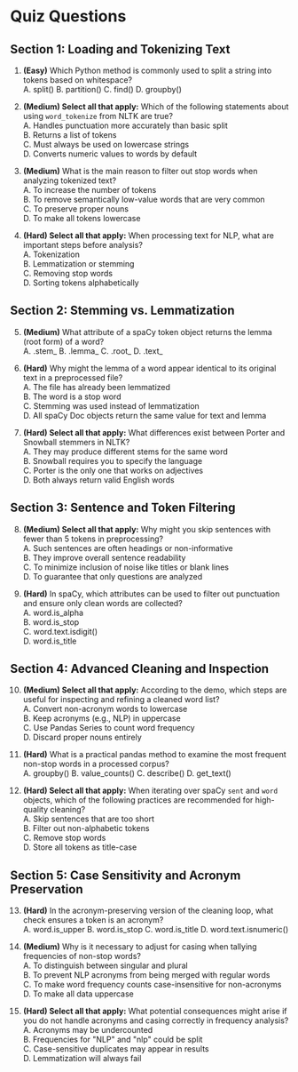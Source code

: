 # Quiz Questions

## Section 1: Loading and Tokenizing Text

1. **(Easy)** Which Python method is commonly used to split a string into tokens based on whitespace?  
A. split()
B. partition()
C. find()
D. groupby()

2. **(Medium) Select all that apply:** Which of the following statements about using `word_tokenize` from NLTK are true?  
A. Handles punctuation more accurately than basic split  
B. Returns a list of tokens  
C. Must always be used on lowercase strings  
D. Converts numeric values to words by default

3. **(Medium)** What is the main reason to filter out stop words when analyzing tokenized text?  
A. To increase the number of tokens  
B. To remove semantically low-value words that are very common  
C. To preserve proper nouns  
D. To make all tokens lowercase

4. **(Hard) Select all that apply:** When processing text for NLP, what are important steps before analysis?  
A. Tokenization  
B. Lemmatization or stemming  
C. Removing stop words  
D. Sorting tokens alphabetically

## Section 2: Stemming vs. Lemmatization

5. **(Medium)** What attribute of a spaCy token object returns the lemma (root form) of a word?  
A. .stem_
B. .lemma_
C. .root_
D. .text_

6. **(Hard)** Why might the lemma of a word appear identical to its original text in a preprocessed file?  
A. The file has already been lemmatized  
B. The word is a stop word  
C. Stemming was used instead of lemmatization  
D. All spaCy Doc objects return the same value for text and lemma

7. **(Hard) Select all that apply:** What differences exist between Porter and Snowball stemmers in NLTK?  
A. They may produce different stems for the same word  
B. Snowball requires you to specify the language  
C. Porter is the only one that works on adjectives  
D. Both always return valid English words

## Section 3: Sentence and Token Filtering

8. **(Medium) Select all that apply:** Why might you skip sentences with fewer than 5 tokens in preprocessing?  
A. Such sentences are often headings or non-informative  
B. They improve overall sentence readability  
C. To minimize inclusion of noise like titles or blank lines  
D. To guarantee that only questions are analyzed

9. **(Hard)** In spaCy, which attributes can be used to filter out punctuation and ensure only clean words are collected?  
A. word.is_alpha  
B. word.is_stop  
C. word.text.isdigit()  
D. word.is_title  

## Section 4: Advanced Cleaning and Inspection

10. **(Medium) Select all that apply:** According to the demo, which steps are useful for inspecting and refining a cleaned word list?  
A. Convert non-acronym words to lowercase  
B. Keep acronyms (e.g., NLP) in uppercase  
C. Use Pandas Series to count word frequency  
D. Discard proper nouns entirely

11. **(Hard)** What is a practical pandas method to examine the most frequent non-stop words in a processed corpus?  
A. groupby()
B. value_counts()
C. describe()
D. get_text()

12. **(Hard) Select all that apply:** When iterating over spaCy `sent` and `word` objects, which of the following practices are recommended for high-quality cleaning?  
A. Skip sentences that are too short  
B. Filter out non-alphabetic tokens  
C. Remove stop words  
D. Store all tokens as title-case

## Section 5: Case Sensitivity and Acronym Preservation

13. **(Hard)** In the acronym-preserving version of the cleaning loop, what check ensures a token is an acronym?  
A. word.is_upper
B. word.is_stop
C. word.is_title
D. word.text.isnumeric()

14. **(Medium)** Why is it necessary to adjust for casing when tallying frequencies of non-stop words?  
A. To distinguish between singular and plural  
B. To prevent NLP acronyms from being merged with regular words  
C. To make word frequency counts case-insensitive for non-acronyms  
D. To make all data uppercase

15. **(Hard) Select all that apply:** What potential consequences might arise if you do not handle acronyms and casing correctly in frequency analysis?  
A. Acronyms may be undercounted  
B. Frequencies for "NLP" and "nlp" could be split  
C. Case-sensitive duplicates may appear in results  
D. Lemmatization will always fail

